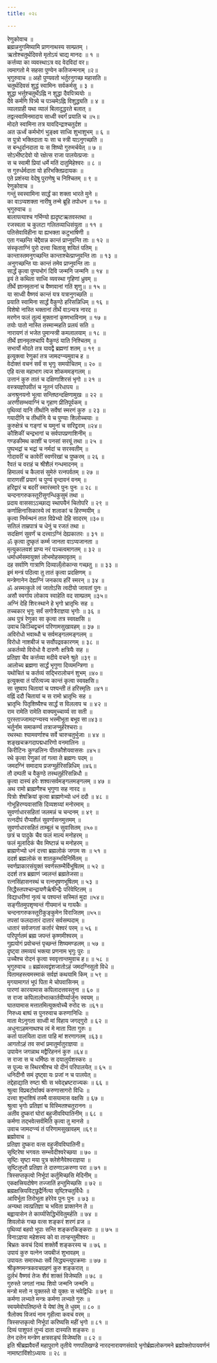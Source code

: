```yaml
---
title: ०२८

---
```

रेणुकोवाच ॥  
ब्रह्मन्ननुगमिष्यामि प्राणनाथस्य साम्प्रतम् ।  
ऋतोश्चतुर्थदिवसे मृतोऽयं चाद्य मानदः ॥ १ ॥  
कर्त्तव्या का व्यवस्थाऽत्र वद वेदविदां वर॥  
त्वमागतो मे सहसा पुण्येन कतिजन्मनाम् ॥२॥  
भृगुरुवाच ॥ अहो पुण्यवतो भर्तुरनुगच्छ महासति ॥  
चतुर्थदिवसं शुद्धं स्वामिनः सर्वकर्मसु ॥ ३ ॥  
शुद्धा भर्त्तुश्चतुर्थेऽह्नि न शुद्धा दैवपित्र्ययोः ॥  
दैवे कर्मणि पित्र्ये च पञ्चमेऽह्नि विशुद्ध्यति ॥ ४ ॥  
व्यालग्राही यथा व्यालं बिलादुद्धरते बलात् ॥  
तद्वत्स्वामिनमादाय साध्वी स्वर्गं प्रयाति च ॥५॥  
मोदते स्वामिना तत्र यावदिन्द्राश्चतुर्दश ॥  
अत ऊर्ध्वं कर्मभोगं भुङ्क्ष्व साध्वि शुभाशुभम् ॥ ६ ॥  
स पुत्रो भक्तिदाता यः सा च स्त्री याऽनुगच्छति ॥  
स बन्धुर्दानदाता यः स शिष्यो गुरुमर्चयेत् ॥ ७ ॥  
सोऽभीष्टदेवो यो रक्षेत्स राजा पालयेत्प्रजाः ॥  
स च स्वामी प्रियां धर्मे मतिं दातुमिहेश्वरः ॥ ८ ॥  
स गुरुर्धर्मदाता यो हरिभक्तिप्रदायकः ॥  
एते प्रशंस्या वेदेषु पुराणेषु च निश्चितम् ॥ ९ ॥  
रेणुकोवाच ॥  
गन्तुं स्वस्वामिना सार्द्धं का शक्ता भारते मुने ॥  
का वाऽप्यशक्ता नारीषु तन्मे ब्रूहि तपोधन ॥ १० ॥  
भृगुरुवाच ॥  
बालापत्याश्च गर्भिण्यो ह्यदृष्टऋतवस्तथा ॥  
रजस्वला च कुलटा गलितव्याधिसंयुता ॥ ११ ॥  
पतिसेवाविहीना या ह्यभक्ता कटुभाषिणी ॥  
एता गच्छन्ति चेद्दैवान्न कान्तं प्राप्नुवन्ति ताः ॥ १२ ॥  
संस्कृताग्निं पुरो दत्त्वा चितासु शयितं पतिम् ॥  
कान्तास्तमनुगच्छन्ति कान्ताश्चेत्प्राप्नुवन्ति ताः ॥ १३ ॥  
अनुगच्छन्ति याः कान्तं तमेव प्राप्नुवन्ति ताः ॥  
सार्द्धं कृत्वा पुण्यभोगं दिवि जन्मनि जन्मनि ॥ १४ ॥  
इयं ते कथिता साध्वि व्यवस्था गृहिणां ध्रुवम् ॥  
तीर्थे ज्ञानमृतानां च वैष्णवानां गतिं शृणु॥ ॥ १५ ॥  
या साध्वी वैष्णवं कान्तं यत्र यत्रानुगच्छति ॥  
प्रयाति स्वामिना सार्द्धं वैकुण्ठे हरिसन्निधिम् ॥ १६ ॥  
विशेषो नास्ति भक्तानां तीर्थे वाऽन्यत्र नारद ॥  
मरणेन फलं तुल्यं मुक्तानां कृष्णभाविनाम् ॥ १७ ॥  
तयोः पातो नास्ति तस्मान्महति प्रलयं सति ॥  
नारायणं तं भजेत पुमान्स्त्री कमलालयाम् ॥ १८ ॥  
तीर्थे ज्ञानमृतश्चापि वैकुण्ठं याति निश्चितम् ॥  
सभार्यो मोदते तत्र यावद्वै ब्रह्मणां शतम् ॥ १९ ॥  
इत्युक्त्वा रेणुकां तत्र जामदग्न्यमुवाच ह ॥  
वेदोक्तं वचनं सर्वं स भृगुः समयोचितम् ॥ २० ॥  
एहि वत्स महाभाग त्यज शोकममङ्गलम् ॥  
उत्तानं कुरु तातं च दक्षिणाशिरसं भृगो ॥ २१ ॥  
वस्त्रयज्ञोपवीतं च नूतनं परिधापय ॥  
अनश्रुनयनो भूत्वा सन्तिष्ठन्दक्षिणामुखः ॥ २२ ॥  
अरणीसम्भवाग्निं च गृहाण प्रीतिपूर्वकम् ॥  
पृथिव्यां यानि तीर्थानि सर्वेषां स्मरणं कुरु ॥ २३ ॥  
गयादीनि च तीर्थानि ये च पुण्याः शिलोच्चयाः ॥  
कुरुक्षेत्रं च गङ्गां च यमुनां च सरिद्वराम् ॥२४॥  
कौशिकीं चन्द्रभागां च सर्वपापप्रणाशिनीम् ॥  
गण्डकीमथ काशीं च पनसां सरयूं तथा ॥ २५ ॥  
पुष्पभद्रां च भद्रां च नर्मदां च सरस्वतीम् ॥  
गोदावरीं च कावेरीं स्वर्णरेखां च पुष्करम् ॥ २६ ॥  
रैवतं च वराहं च श्रीशैलं गन्धमादनम् ॥  
हिमालयं च कैलासं सुमेरुं रत्नपर्वतम् ॥ २७ ॥  
वाराणसीं प्रयागं च पुण्यं वृन्दावनं वनम् ॥  
हरिद्वारं च बदरीं स्मारंस्मारे पुनः पुनः ॥ २८ ॥  
चन्दनागरुकस्तूरीसुगन्धिकुसुमं तथा ॥  
प्रदाय वाससाऽऽच्छाद्य स्थापयैनं चितोपरि ॥ २९ ॥  
कर्णाक्षिनासिकास्ये त्वं शलाकां च हिरण्मयीम् ॥  
कृत्वा निर्मन्थनं तात विप्रेभ्यो देहि सादरम् ॥३०॥  
सतिलं ताम्रपात्रं च धेनुं च रजतं तथा ॥  
सदक्षिणं सुवर्णं च दत्त्वाऽग्निं देह्यकातरः ॥ ३१ ॥  
ॐ कृत्वा दुष्कृतं कर्म्म जानता वाऽप्यजानता ॥  
मृत्युकालवशं प्राप्य नरं पञ्चत्वमागतम् ॥ ३२ ॥  
धर्माधर्मसमायुक्तं लोभमोहसमावृतम् ॥  
दह सर्वाणि गात्राणि दिव्याल्ँलोकान्स गच्छतु ॥ ॥ ३३ ॥  
इमं मन्त्रं पठित्वा तु तातं कृत्वा प्रदक्षिणम् ॥  
मन्त्रेणानेन देह्यग्निं जनकाय हरिं स्मरन् ॥ ३४ ॥  
ॐ अस्मत्कुले त्वं जातोऽसि त्वदीयो जायतां पुनः ॥  
असौ स्वर्गाय लोकाय स्वाहेति वद साम्प्रतम् ॥३५॥  
अग्निं देहि शिरःस्थाने हे भृगो भ्रातृभिः सह ॥  
तच्चकार भृगुः सर्वं सगोत्रैराज्ञया भृगोः ॥ ३६ ॥  
अथ पुत्रं रेणुका सा कृत्वा तत्र स्ववक्षसि ॥  
उवाच किञ्चिद्वचनं परिणामसुखावहम् ॥ ३७ ॥  
अविरोधो भवाब्धौ च सर्वमङ्गलमङ्गलम् ॥  
विरोधो नाशबीजं च सर्वोपद्रवकारणम् ॥ ३८ ॥  
अकर्तव्यो विरोधो वै दारुणैः क्षत्रियैः सह ॥  
प्रतिज्ञा चैव कर्त्तव्या मदीये वचने श्रुते ॥३९ ॥  
आलोच्य ब्रह्मणा सार्द्धं भृगुणा दिव्यमन्त्रिणा ॥  
यथोचितं च कर्तव्यं सद्भिरालोचनं शुभम् ॥४०॥  
इत्युक्त्वा तं परित्यज्य कान्तं कृत्वा स्ववक्षसि॥  
सा सुष्वाप चितायां च पश्यन्ती तं हरिस्मृतिः ॥४१॥  
वह्निं ददौ चितायां च स रामो भ्रातृभिः सह ॥  
भ्रातृभिः पितृशिष्यैश्च सार्द्धं स विललाप च ॥ ४२ ॥  
राम रामेति रामेति वाक्यमुच्चार्य्य सा सती ॥  
पुरस्ताज्जामदग्न्यस्य भस्मीभूता बभूव सा॥४३॥  
भर्तुर्नाम समाकर्ण्य तत्राजग्मुर्हरेश्चराः॥  
रथस्थाः श्यामवर्णाश्च सर्वे चारुचतुर्भुजाः ॥ ४४ ॥  
शङ्खचक्रगदापद्मधारिणो वनमालिनः ॥  
किरीटिनः कुण्डलिनः पीतकौशेयवाससः ॥४५॥  
रथे कृत्वा रेणुकां तां गत्वा ते ब्रह्मणः पदम् ॥  
जमदग्निं समादाय प्रजग्मुर्हरिसन्निधिम् ॥४६॥  
तौ दम्पती च वैकुण्ठे तस्थतुर्हरिसन्निधौ ॥  
कृत्वा दास्यं हरेः शश्वत्सर्वमङ्गलमङ्गलम् ॥ ४७ ॥  
अथ रामो ब्राह्मणैश्च भृगुणा सह नारद ॥  
पित्रोः शेषक्रियां कृत्वा ब्राह्मणेभ्यो धनं ददौ ॥ ४८ ॥  
गोभूहिरण्यवासांसि दिव्यशय्यां मनोरमाम् ॥  
सुवर्णाधारसहितां जलमन्नं च चन्दनम् ॥ ४९ ॥  
रत्नदीपं रौप्यशैलं सुवर्णासनमुत्तमम् ॥  
सुवर्णाधारसहितं ताम्बूलं च सुवासितम् ॥५०॥  
छत्रं च पादुके चैव फलं माल्यं मनोहरम् ॥  
फलं मूलादिकं चैव मिष्टान्नं च मनोहरम् ॥  
ब्राह्मणेभ्यो धनं दत्त्वा ब्रह्मलोकं जगाम सः ॥ ५१ ॥  
ददर्श ब्रह्मलोकं स शातकुम्भविनिर्मितम् ॥  
स्वर्णप्राकारसंयुक्तं स्वर्णस्तम्भैर्विभूषितम् ॥ ५२ ॥  
ददर्श तत्र ब्रह्माणं ज्वलन्तं ब्रह्मतेजसा॥  
रत्नसिंहासनस्थं च रत्नभूषणभूषितम् ॥ ५३ ॥  
सिद्धैस्तपश्चान्द्रायणैर्ऋषीन्द्रैः परिवेष्टितम् ॥  
विद्याधरीणां नृत्यं च पश्यन्तं सस्मितं मुदा ॥५४॥  
सङ्गीतमुपशृण्वन्तं गीयमानं च गायकैः ॥  
चन्दनागरुकस्तूरीकुङ्कुमेन विराजितम् ॥५५॥  
तपसां फलदातारं दातारं सर्वसम्पदाम् ॥  
धातारं सर्वजगतां कर्तारं चेश्वरं परम् ॥ ५६ ॥  
परिपूर्णतमं ब्रह्म जपन्तं कृष्णमीश्वरम् ॥  
गुह्ययोगं प्रवोचन्तं पृच्छन्तं शिष्यमण्डलम् ॥ ५७ ॥  
दृष्ट्वा तमव्ययं भक्त्या प्रणनाम भृगुः पुरः ॥  
उच्चैश्च रोदनं कृत्वा स्ववृत्तान्तमुवाच ह॥ ॥ ५८ ॥  
भृगुरुवाच ॥ ब्रह्मंस्त्वद्वंशजातोऽहं जमदग्निसुतो विधे ॥  
पितामहस्त्वमस्माकं सर्वज्ञं कथयामि किम् ॥ ५९ ॥  
मृगयामागतं भूपं पिता मे चोपवासिनम् ॥  
पारणां कारयामास कपिलादत्तवस्तुना ॥ ६० ॥  
स राजा कपिलालोभात्कार्तवीर्य्यार्जुनः स्वयम् ॥  
घातयामास मत्तातमित्युक्त्वोच्चै रुरोद सः ॥६१॥  
निरुध्य बाष्पं स पुनरुवाच करुणानिधिः ॥  
माता मेऽनुगता साध्वी मां विहाय जगद्गुरो ॥ ६२ ॥  
अधुनाऽहमनाथश्च त्वं मे माता पिता गुरुः ॥  
कर्ता पालयिता दाता पाहि मां शरणागतम् ॥६३॥  
आगतोऽहं तव सभां प्रमातुर्मातुराज्ञया ॥  
उपायेन जगन्नाथ मद्वैरिहननं कुरु ॥६४॥  
स राजा स च धर्मिष्ठः स दयालुर्यशस्करः ॥  
स पूज्यः स स्थिरश्रीश्च यो दीनं परिपालयेत् ॥ ६५ ॥  
धनिदीनौ समं दृष्ट्वा यः प्रजां न च पालयेत् ॥  
तद्देहाद्याति रुष्टा श्रीः स भवेद्भ्रष्टराज्यकः ॥ ६६ ॥  
श्रुत्वा विप्रबटोर्वाक्यं करुणासागरो विधिः ॥  
दत्त्वा शुभाशिषं तस्मै वासयामास वक्षसि ॥ ६७ ॥  
श्रुत्वा भृगोः प्रतिज्ञां च विस्मितश्चतुराननः ॥  
अतीव दुष्करां घोरां बहुजीवविघातिनीम् ॥ ६८ ॥  
कर्मणा तद्भवेत्सर्वमिति कृत्वा तु मानसे ॥  
उवाच जामदग्न्यं तं परिणामसुखावहम् ॥६९॥  
ब्रह्मोवाच ॥  
प्रतिज्ञा दुष्करा वत्स वहुजीवविघातिनी॥  
सृष्टिरेषा भगवतः सम्भवेदीश्वरेच्छया ॥ ७० ॥  
सृष्टिः सृष्टा मया पुत्र क्लेशेनैवेश्वराज्ञया ॥  
सृष्टिलुप्तौ प्रतिज्ञा ते दारुणाऽकरुणा परा ॥ ७१ ॥  
त्रिस्सप्तकृत्वो निर्भूपां कर्तुमिच्छसि मेदिनीम् ॥  
एकक्षत्त्रियदोषेण तज्जातिं हन्तुमिच्छसि ॥ ७२ ॥  
ब्रह्मक्षत्त्रियविट्छूद्रैर्नित्या सृष्टिश्चतुर्विधैः ॥  
आविर्भूता तिरोभूता हरेरेव पुनः पुनः ॥ ७३ ॥  
अन्यथा त्वत्प्रतिज्ञा च भविता प्राक्तनेन ते ॥  
बह्वायासेन ते कार्य्यसिद्धिर्भवितुमर्हति ॥ ७४ ॥  
शिवलोकं गच्छ वत्स शङ्करं शरणं व्रज ॥  
पृथिव्यां बहवो भूपाः सन्ति शङ्करकिङ्कराः ॥ ॥ ७५ ॥  
विनाऽज्ञया महेशस्य को वा तान्हन्तुमीश्वरः ॥  
बिभ्रतः कवचं दिव्यं शक्तेर्वै शङ्करस्य च ॥ ७६ ॥  
उपायं कुरु यत्नेन जयबीजं शुभावहम् ॥  
उपायतः समारब्धाः सर्वे सिद्ध्यन्त्युपक्रमाः ॥ ७७ ॥  
श्रीकृष्णमन्त्रकवचग्रहणं कुरु शङ्करात् ॥  
दुर्लभं वैष्णवं तेजः शैवं शाक्तं विजेष्यति ॥ ७८ ॥  
गुरुस्ते जगतां नाथः शिवो जन्मनि जन्मनि ॥  
मन्त्रो मत्तो न युक्तस्ते यो युक्तः स भवेद्विधिः ॥ ७९ ॥  
कर्मणा लभ्यते मन्त्रः कर्मणा लभ्यते गुरुः ॥  
स्वयमेवोपतिष्ठन्ते ये येषां तेषु ते धुवम् ॥ ८० ॥  
त्रैलोक्य विजयं नाम गृहीत्वा कवचं वरम् ॥  
त्रिस्सप्तकृत्वो निर्भूपां करिष्यसि महीं भृगो ॥ ८१ ॥  
दिव्यं पाशुपतं तुभ्यं दाता दास्यति शङ्करः ॥  
तेन दत्तेन मन्त्रेण क्षत्रसङ्घं विजेष्यसि ॥ ८२ ॥  
इति श्रीब्रह्मवैवर्त्ते महापुराणे तृतीये गणपतिखण्डे नारदनारायणसंवादे भृगोर्ब्रह्मलोकगमने ब्रह्मोक्तोपायवर्णनं नामाष्टाविंशोऽध्यायः ॥ २८ ॥